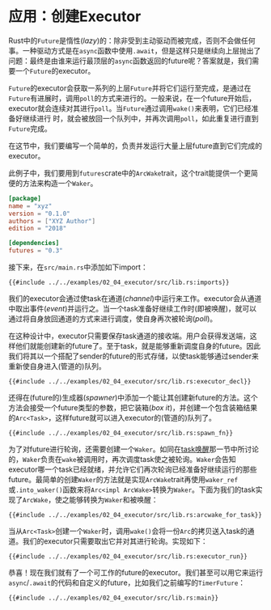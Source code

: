 # 应用：创建Executor

Rust中的`Future`是惰性(_lazy_)的：除非受到主动驱动而被完成，否则不会做任何事。一种驱动方式是在`async`函数中使用`.await`，但是这样只是继续向上层抛出了问题：最终是由谁来运行最顶层的`async`函数返回的future呢？答案就是，我们需要一个`Future`的executor。

`Future`的executor会获取一系列的上层`Future`并将它们运行至完成，是通过在`Future`有进展时，调用`poll`的方式来进行的。一般来说，在一个future开始后，executor就会连续对其进行`poll`。当`Future`通过调用`wake()`来表明，它们已经准备好继续进行 时，就会被放回一个队列中，并再次调用`poll`，如此重复进行直到`Future`完成。

在这节中，我们要编写一个简单的，负责并发运行大量上层future直到它们完成的executor。

此例子中，我们要用到`futures`crate中的`ArcWake`trait，这个trait能提供一个更简便的方法来构造一个`Waker`。

```toml
[package]
name = "xyz"
version = "0.1.0"
authors = ["XYZ Author"]
edition = "2018"

[dependencies]
futures = "0.3"
```

接下来，在`src/main.rs`中添加如下import：

```rust,ignore
{{#include ../../examples/02_04_executor/src/lib.rs:imports}}
```

我们的executor会通过使task在通道(_channel_)中运行来工作。executor会从通道中取出事件(_event_)并运行之。当一个task准备好继续工作时(即被唤醒)，就可以通过将自身放回通道的方式来进行调度，使自身再次被轮询(_poll_)。

在这种设计中，executor只需要保存task通道的接收端。用户会获得发送端，这样他们就能创建新的future了。至于task，就是能够重新调度自身的future。因此我们将其以一个搭配了sender的future的形式存储，以使task能够通过sender来重新使自身进入(管道的)队列。

```rust,ignore
{{#include ../../examples/02_04_executor/src/lib.rs:executor_decl}}
```

还得在(future的)生成器(_spawner_)中添加一个能让其创建新future的方法。这个方法会接受一个future类型的参数，把它装箱(_box it_)，并创建一个包含装箱结果的`Arc<Task>`，这样future就可以进入executor的(管道的)队列了。

```rust,ignore
{{#include ../../examples/02_04_executor/src/lib.rs:spawn_fn}}
```

为了对future进行轮询，还需要创建一个`Waker`。如同在[task唤醒][task wakeups section]那一节中所讨论的，`Waker`负责在`wake`被调用时，再次调度task使之被轮询。`Waker`会告知executor哪一个task已经就绪，并允许它们再次轮询已经准备好继续运行的那些future。最简单的创建`Waker`的方法就是实现`ArcWake`trait再使用`waker_ref`或`.into_waker()`函数来将`Arc<impl ArcWake>`转换为`Waker`。下面为我们的task实现了`ArcWake`，使之能够转换为`Waker`和被唤醒：

```rust,ignore
{{#include ../../examples/02_04_executor/src/lib.rs:arcwake_for_task}}
```

当从`Arc<Task>`创建一个`Waker`时，调用`wake()`会将一份`Arc`的拷贝送入task的通道。我们的executor只需要取出它并对其进行轮询。实现如下：

```rust,ignore
{{#include ../../examples/02_04_executor/src/lib.rs:executor_run}}
```

恭喜！现在我们就有了一个可工作的future的executor。我们甚至可以用它来运行`async`/`.await`的代码和自定义的future，比如我们之前编写的`TimerFuture`：

```rust,edition2018,ignore
{{#include ../../examples/02_04_executor/src/lib.rs:main}}
```

[task wakeups section]: ./03_wakeups.md
